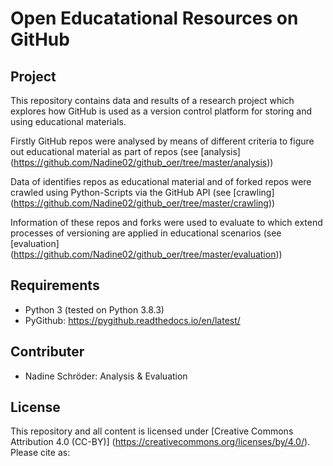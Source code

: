 # Open Educatational Resources on GitHub

## Project

This repository contains data and results of a research project which explores how GitHub is used as a version control platform for storing and using educational materials. 

Firstly GitHub repos were analysed by means of different criteria to figure out educational material as part of repos (see [analysis] (https://github.com/Nadine02/github_oer/tree/master/analysis))

Data of identifies repos as educational material and of forked repos were crawled using Python-Scripts via the GitHub API (see [crawling] (https://github.com/Nadine02/github_oer/tree/master/crawling))

Information of these repos and forks were used to evaluate to which extend processes of versioning are applied in educational scenarios (see [evaluation] (https://github.com/Nadine02/github_oer/tree/master/evaluation))

## Requirements

- Python 3 (tested on Python 3.8.3)
- PyGithub: https://pygithub.readthedocs.io/en/latest/


## Contributer

- Nadine Schröder: Analysis & Evaluation

## License

This repository and all content is licensed under [Creative Commons Attribution 4.0 (CC-BY)] (https://creativecommons.org/licenses/by/4.0/).
Please cite as:
